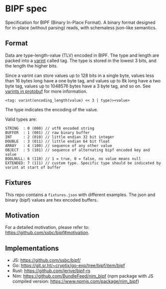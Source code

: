 # BIPF spec

Specification for BIPF (Binary In-Place Format). A binary format
designed for in-place (without parsing) reads, with schemaless
json-like semantics.

## Format

Data are type-length-value (TLV) encoded in BIPF. The type and length
are packed into a [varint] called tag. The type is stored in the lowest
3 bits, and the length the higher bits.

Since a varint can store values up to 128 bits in a single byte,
values less than 16 bytes long have a one byte tag, and values up to
8k long have a two byte tag, values up to 1048576 bytes have a 3 byte
tag, and so on. See [varints in protobuf] for more information.

```
<tag: varint(encoding_length(value) << 3 | type)><value>
```

The type indicates the encoding of the value.

Valid types are:

```
STRING  : 0 (000) // utf8 encoded string
BUFFER  : 1 (001) // raw binary buffer
INT     : 2 (010) // little endian 32 bit integer
DOUBLE  : 3 (011) // little endian 64 bit float
ARRAY   : 4 (100) // sequence of any other value
OBJECT  : 5 (101) // sequence of alternating bipf encoded key and value
BOOLNULL: 6 (110) // 1 = true, 0 = false, no value means null
EXTENDED: 7 (111) // custom type. Specific type should be indicated by varint at start of buffer
```

## Fixtures

This repo contains a `fixtures.json` with different examples. The json
and binary (bipf) values are hex encoded buffers.

## Motivation

For a detailed motivation, please refer to: https://github.com/ssbc/bipf#motivation.

## Implementations

 - JS: https://github.com/ssbc/bipf/
 - Go: https://git.sr.ht/~cryptix/go-exp/tree/bipf/item/bipf
 - Rust: https://github.com/jerive/bipf-rs
 - Nim: https://github.com/BundleFeed/nim_bipf (npm package with JS compiled version: https://www.npmjs.com/package/nim_bipf)


[varint]: https://en.wikipedia.org/wiki/LEB128#Unsigned_LEB128
[varints in protobuf]: https://developers.google.com/protocol-buffers/docs/encoding#varints

